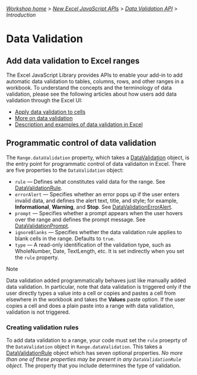 _[Workshop home](../../index.md)_  >  _[New Excel JavaScript APIs](../index.md)_ > _[Data Validation API](index.md)_ > _Introduction_

# Data Validation

## Add data validation to Excel ranges

The Excel JavaScript Library provides APIs to enable your add-in to add automatic data validation to tables, columns, rows, and other ranges in a workbook. To understand the concepts and the terminology of data validation, please see the following articles about how users add data validation through the Excel UI:

- [Apply data validation to cells](https://support.office.com/en-us/article/Apply-data-validation-to-cells-29FECBCC-D1B9-42C1-9D76-EFF3CE5F7249)
- [More on data validation](https://microsoft.sharepoint.com/:p:/r/teams/oext/_layouts/15/Doc.aspx?sourcedoc=%7B51143964-d52c-429d-bfac-c7495473d536%7D&action=edit)
- [Description and examples of data validation in Excel](https://support.microsoft.com/en-us/help/211485/description-and-examples-of-data-validation-in-excel)

## Programmatic control of data validation

The `Range.dataValidation` property, which takes a  [DataValidation](https://github.com/OfficeDev/office-js-docs/blob/ExcelJs_OpenSpec/reference/excel/datavalidation.md) object, is the entry point for programmatic control of data validaiton in Excel. There are five properties to the `DataValidation` object:

- `rule` &#8212; Defines what constitutes valid data for the range. See [DataValidationRule](https://github.com/OfficeDev/office-js-docs/blob/ExcelJs_OpenSpec/reference/excel/datavalidation.md).
- `errorAlert` &#8212; Specifies whether an error pops up if the user enters invalid data, and defines the alert text, title, and style; for example, **Informational**, **Warning**, and **Stop**. See [DataValidationErrorAlert](https://github.com/OfficeDev/office-js-docs/blob/ExcelJs_OpenSpec/reference/excel/datavalidationerroralert.md).
- `prompt` &#8212; Specifies whether a prompt appears when the user hovers over the range and defines the prompt message. See [DataValidationPrompt](https://github.com/OfficeDev/office-js-docs/blob/ExcelJs_OpenSpec/reference/excel/datavalidationrule.md).
- `ignoreBlanks` &#8212; Specifies whether the data validation rule applies to blank cells in the range. Defaults to `true`.
- `type` &#8212; A read-only identification of the validation type, such as WholeNumber, Date, TextLength, etc. It is set indirectly when you set the `rule` property.

> [!NOTE]
> Data validation added programmatically behaves just like manually added data validation. In particular, note that data validation is triggered only if the user directly types a value into a cell or copies and pastes a cell from elsewhere in the workbook and takes the **Values** paste option. If the user copies a cell and does a plain paste into a range with data validation, validation is not triggered.

### Creating validation rules

To add data validation to a range, your code must set the `rule` proeprty of the `DataValidation` object in `Range.dataValidation`. This takes a [DataValidationRule](https://github.com/OfficeDev/office-js-docs/blob/ExcelJs_OpenSpec/reference/excel/datavalidationrule.md) object which has seven optional properties. *No more than one of these properties may be present in any `DataValidationRule` object.* The property that you include determines the type of validation.

